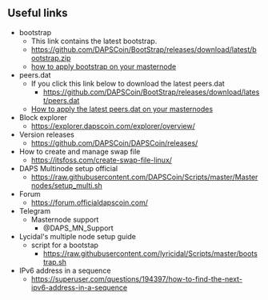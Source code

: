 ## Useful links
  - bootstrap
    - This link contains the latest bootstrap.
    - https://github.com/DAPSCoin/BootStrap/releases/download/latest/bootstrap.zip
    - [how to apply bootstrap on your masternode](masternodes-bootstrap.md)
  - peers.dat
    - If you click this link below to download the latest peers.dat
      - https://github.com/DAPSCoin/BootStrap/releases/download/latest/peers.dat
    - [How to apply the latest peers.dat on your masternodes](masternodes-peers.md)
  - Block explorer
    - https://explorer.dapscoin.com/explorer/overview/
  - Version releases
    - https://github.com/DAPSCoin/DAPSCoin/releases/
  - How to create and manage swap file
    - https://itsfoss.com/create-swap-file-linux/
  - DAPS Multinode setup official
    - https://raw.githubusercontent.com/DAPSCoin/Scripts/master/Masternodes/setup_multi.sh
  - Forum
    - https://forum.officialdapscoin.com/
  - Telegram
    - Masternode support
      - @DAPS_MN_Support
  - Lycidal's multiple node setup guide
    - script for a bootstap
      - https://raw.githubusercontent.com/lyricidal/Scripts/master/bootstrap.sh
  - IPv6 address in a sequence
    - https://superuser.com/questions/194397/how-to-find-the-next-ipv6-address-in-a-sequence
